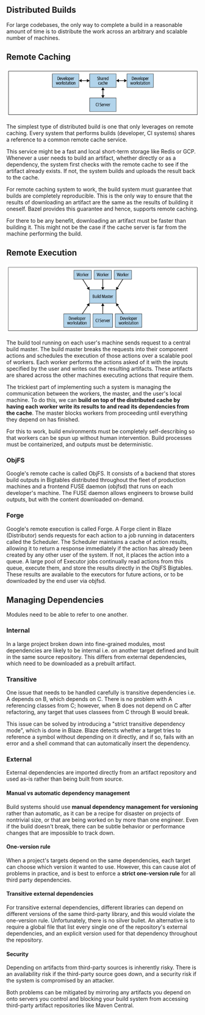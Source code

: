 ## Distributed Builds

For large codebases, the only way to complete a build in a reasonable amount of time is to distribute the work across an arbitrary and scalable number of machines.

## Remote Caching

<img src="../../assets/remote-caching.png">

The simplest type of distributed build is one that only leverages on remote caching. Every system that performs builds (developer, CI systems) shares a reference to a common remote cache service.

This service might be a fast and local short-term storage like Redis or GCP. Whenever a user needs to build an artifact, whether directly or as a dependency, the system first checks with the remote cache to see if the artifact already exists. If not, the system builds and uploads the result back to the cache.

For remote caching system to work, the build system must guarantee that builds are completely reproducible. This is the only way to ensure that the results of downloading an artifact are the same as the results of building it oneself. Bazel provides this guarantee and hence, supports remote caching.

For there to be any benefit, downloading an artifact must be faster than building it. This might not be the case if the cache server is far from the machine performing the build.

## Remote Execution

<img src="../../assets/remote-execution.png">

The build tool running on each user's machine sends request to a central build master. The build master breaks the requests into their component actions and schedules the execution of those actions over a scalable pool of workers. Each worker performs the actions asked of it with the inputs specified by the user and writes out the resulting artifacts. These artifacts are shared across the other machines executing actions that require them.

The trickiest part of implementing such a system is managing the communication between the workers, the master, and the user's local machine. To do this, we can **build on top of the distributed cache by having each worker write its results to and read its dependencies from the cache**. The master blocks workers from proceeding until everything they depend on has finished.

For this to work, build environments must be completely self-describing so that workers can be spun up without human intervention. Build processes must be containerized, and outputs must be deterministic.

### ObjFS

Google's remote cache is called ObjFS. It consists of a backend that stores build outputs in Bigtables distributed throughout the fleet of production machines and a frontend FUSE daemon (objfsd) that runs on each developer's machine. The FUSE daemon allows engineers to browse build outputs, but with the content downloaded on-demand.

### Forge

Google's remote execution is called Forge. A Forge client in Blaze (Distributor) sends requests for each action to a job running in datacenters called the Scheduler. The Scheduler maintains a cache of action results, allowing it to return a response immediately if the action has already been created by any other user of the system. If not, it places the action into a queue. A large pool of Executor jobs continually read actions from this queue, execute them, and store the results directly in the ObjFS Bigtables. These results are available to the executors for future actions, or to be downloaded by the end user via objfsd.

## Managing Dependencies

Modules need to be able to refer to one another.

### Internal

In a large project broken down into fine-grained modules, most dependencies are likely to be internal i.e. on another target defined and built in the same source repository. This differs from external dependencies, which need to be downloaded as a prebuilt artifact.

### Transitive

One issue that needs to be handled carefully is transitive dependencies i.e. A depends on B, which depends on C. There is no problem with A referencing classes from C; however, when B does not depend on C after refactoring, any target that uses classees from C through B would break.

This issue can be solved by introducing a "strict transitive dependency mode", which is done in Blaze. Blaze detects whether a target tries to reference a symbol without depending on it directly, and if so, fails with an error and a shell command that can automatically insert the dependency.

### External

External dependencies are imported directly from an artifact repository and used as-is rather than being built from source.

#### Manual vs automatic dependency management

Build systems should use **manual dependency management for versioning** rather than automatic, as it can be a recipe for disaster on projects of nontrivial size, or that are being worked on by more than one engineer. Even if the build doesn't break, there can be subtle behavior or performance changes that are impossible to track down.

#### One-version rule

When a project's targets depend on the same dependencies, each target can choose which version it wanted to use. However, this can cause alot of problems in practice, and is best to enforce a **strict one-version rule** for all third party dependencies.

#### Transitive external dependencies

For transitive external dependencies, different libraries can depend on different versions of the same third-party library, and this would violate the one-version rule. Unfortunately, there is no silver bullet. An alternative is to require a global file that list every single one of the repository's external dependencies, and an explicit version used for that dependency throughout the repository.

#### Security

Depending on artifacts from third-party sources is inherently risky. There is an availability risk if the third-party source goes down, and a security risk if the system is compromised by an attacker.

Both problems can be mitigated by mirroring any artifacts you depend on onto servers you control and blocking your build system from accessing third-party artifact repositories like Maven Central.
